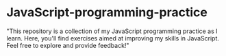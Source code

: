 # JavaScript-programming-practice
"This repository is a collection of my JavaScript programming practice as I learn. Here, you'll find exercises aimed at improving my skills in JavaScript. Feel free to explore and provide feedback!"

